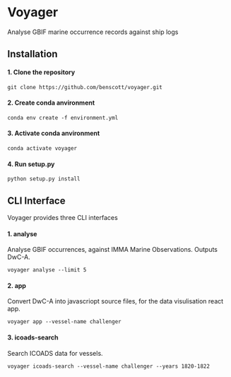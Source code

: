 # Voyager

Analyse GBIF marine occurrence records against ship logs

## Installation

#### 1. Clone the repository

```
git clone https://github.com/benscott/voyager.git
```

#### 2. Create conda anvironment

```
conda env create -f environment.yml
```

#### 3. Activate conda anvironment

```
conda activate voyager
```

#### 4. Run setup.py
```
python setup.py install
```

## CLI Interface

Voyager provides three CLI interfaces

#### 1. analyse

Analyse GBIF occurrences, against IMMA Marine Observations. Outputs DwC-A.

```
voyager analyse --limit 5
```

#### 2. app

Convert DwC-A into javascriopt source files, for the data visulisation react app.

```
voyager app --vessel-name challenger
```


#### 3. icoads-search

Search ICOADS data for vessels.


```
voyager icoads-search --vessel-name challenger --years 1820-1822
```


